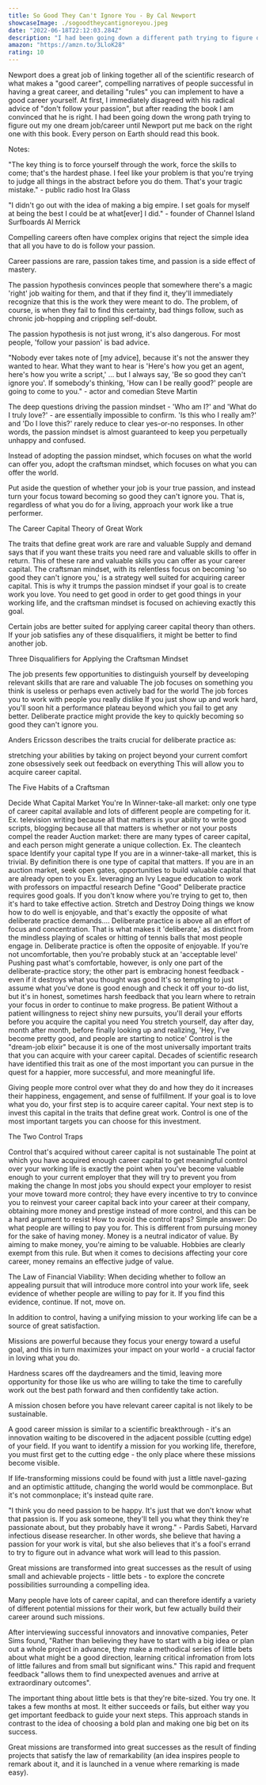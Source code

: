 ```yaml
---
title: So Good They Can't Ignore You - By Cal Newport
showcaseImage: ./sogoodtheycantignoreyou.jpeg
date: "2022-06-18T22:12:03.284Z"
description: "I had been going down a different path trying to figure out my one dream job/career until Newport gave me another perspective. Every person who wants a successful career should read this book."
amazon: "https://amzn.to/3LloK28"
rating: 10
---
```


Newport does a great job of linking together all of the scientific research of what makes a "good career", compelling narratives of people successful in having a great career, and detailing "rules" you can implement to have a good career yourself. At first, I immediately disagreed with his radical advice of "don't follow your passion", but after reading the book I am convinced that he is right. I had been going down the wrong path trying to figure out my one dream job/career until Newport put me back on the right one with this book. Every person on Earth should read this book.

Notes:

"The key thing is to force yourself through the work, force the skills to come; that's the hardest phase. I feel like your problem is that you're trying to judge all things in the abstract before you do them. That's your tragic mistake." - public radio host Ira Glass

"I didn't go out with the idea of making a big empire. I set goals for myself at being the best I could be at what[ever] I did." - founder of Channel Island Surfboards Al Merrick

Compelling careers often have complex origins that reject the simple idea that all you have to do is follow your passion.

Career passions are rare, passion takes time, and passion is a side effect of mastery.

The passion hypothesis convinces people that somewhere there's a magic 'right' job waiting for them, and that if they find it, they'll immediately recognize that this is the work they were meant to do. The problem, of course, is when they fail to find this certainty, bad things follow, such as chronic job-hopping and crippling self-doubt.

The passion hypothesis is not just wrong, it's also dangerous. For most people, 'follow your passion' is bad advice.

"Nobody ever takes note of [my advice], because it's not the answer they wanted to hear. What they want to hear is 'Here's how you get an agent, here's how you write a script,' ... but I always say, 'Be so good they can't ignore you'. If somebody's thinking, 'How can I be really good?' people are going to come to you." - actor and comedian Steve Martin

The deep questions driving the passion mindset - 'Who am I?' and 'What do I truly love?' - are essentially impossible to confirm. 'Is this who I really am?' and 'Do I love this?' rarely reduce to clear yes-or-no responses. In other words, the passion mindset is almost guaranteed to keep you perpetually unhappy and confused.

Instead of adopting the passion mindset, which focuses on what the world can offer you, adopt the craftsman mindset, which focuses on what you can offer the world.

Put aside the question of whether your job is your true passion, and instead turn your focus toward becoming so good they can't ignore you. That is, regardless of what you do for a living, approach your work like a true performer.

The Career Capital Theory of Great Work

The traits that define great work are rare and valuable
Supply and demand says that if you want these traits you need rare and valuable skills to offer in return. This of these rare and valuable skills you can offer as your career capital.
The craftsman mindset, with its relentless focus on becoming 'so good they can't ignore you,' is a strategy well suited for acquiring career capital. This is why it trumps the passion mindset if your goal is to create work you love.
You need to get good in order to get good things in your working life, and the craftsman mindset is focused on achieving exactly this goal.

Certain jobs are better suited for applying career capital theory than others. If your job satisfies any of these disqualifiers, it might be better to find another job.

Three Disqualifiers for Applying the Craftsman Mindset

The job presents few opportunities to distinguish yourself by deveeloping relevant skills that are rare and valuable
The job focuses on something you think is useless or perhaps even actively bad for the world
The job forces you to work with people you really dislike
If you just show up and work hard, you'll soon hit a performance plateau beyond which you fail to get any better. Deliberate practice might provide the key to quickly becoming so good they can't ignore you.

Anders Ericsson describes the traits crucial for deliberate practice as:

stretching your abilities by taking on project beyond your current comfort zone
obsessively seek out feedback on everything
This will allow you to acquire career capital.

The Five Habits of a Craftsman

Decide What Capital Market You're In
Winner-take-all market: only one type of career capital available and lots of different people are competing for it.
Ex. television writing because all that matters is your ability to write good scripts, blogging because all that matters is whether or not your posts compel the reader
Auction market: there are many types of career capital, and each person might generate a unique collection.
Ex. The cleantech space
Identify your capital type
If you are in a winner-take-all market, this is trivial. By definition there is one type of capital that matters.
If you are in an auction market, seek open gates, opportunities to build valuable capital that are already open to you
Ex. leveraging an Ivy League education to work with professors on impactful research
Define "Good"
Deliberate practice requires good goals. If you don't know where you're trying to get to, then it's hard to take effective action.
Stretch and Destroy
Doing things we know how to do well is enjoyable, and that's exactly the opposite of what deliberate practice demands.... Deliberate practice is above all an effort of focus and concentration. That is what makes it 'deliberate,' as distinct from the mindless playing of scales or hitting of tennis balls that most people engage in.
Deliberate practice is often the opposite of enjoyable. If you're not uncomfortable, then you're probably stuck at an 'acceptable level'
Pushing past what's comfortable, however, is only one part of the deliberate-practice story; the other part is embracing honest feedback - even if it destroys what you thought was good
It's so tempting to just assume what you've done is good enough and check it off your to-do list, but it's in honest, sometimes harsh feedback that you learn where to retrain your focus in order to continue to make progress.
Be patient
Without a patient willingness to reject shiny new pursuits, you'll derail your efforts before you acquire the capital you need
You stretch yourself, day after day, month after month, before finally looking up and realizing, 'Hey, I've become pretty good, and people are starting to notice'
Control is the "dream-job elixir" because it is one of the most universally important traits that you can acquire with your career capital. Decades of scientific research have identified this trait as one of the most important you can pursue in the quest for a happier, more successful, and more meaningful life.

Giving people more control over what they do and how they do it increases their happiness, engagement, and sense of fulfillment. If your goal is to love what you do, your first step is to acquire career capital. Your next step is to invest this capital in the traits that define great work. Control is one of the most important targets you can choose for this investment.

The Two Control Traps

Control that's acquired without career capital is not sustainable
The point at which you have acquired enough career capital to get meaningful control over your working life is exactly the point when you've become valuable enough to your current employer that they will try to prevent you from making the change
In most jobs you should expect your employer to resist your move toward more control; they have every incentive to try to convince you to reinvest your career capital back into your career at their company, obtaining more money and prestige instead of more control, and this can be a hard argument to resist
How to avoid the control traps? Simple answer: Do what people are willing to pay you for. This is different from pursuing money for the sake of having money. Money is a neutral indicator of value. By aiming to make money, you're aiming to be valuable. Hobbies are clearly exempt from this rule. But when it comes to decisions affecting your core career, money remains an effective judge of value.

The Law of Financial Viability: When deciding whether to follow an appealing pursuit that will introduce more control into your work life, seek evidence of whether people are willing to pay for it. If you find this evidence, continue. If not, move on.

In addition to control, having a unifying mission to your working life can be a source of great satisfaction.

Missions are powerful because they focus your energy toward a useful goal, and this in turn maximizes your impact on your world - a crucial factor in loving what you do.

Hardness scares off the daydreamers and the timid, leaving more opportunity for those like us who are willing to take the time to carefully work out the best path forward and then confidently take action.

A mission chosen before you have relevant career capital is not likely to be sustainable.

A good career mission is similar to a scientific breakthrough - it's an innovation waiting to be discovered in the adjacent possible (cutting edge) of your field. If you want to identify a mission for you working life, therefore, you must first get to the cutting edge - the only place where these missions become visible.

If life-transforming missions could be found with just a little navel-gazing and an optimistic attitude, changing the world would be commonplace. But it's not commonplace; it's instead quite rare.

"I think you do need passion to be happy. It's just that we don't know what that passion is. If you ask someone, they'll tell you what they think they're passionate about, but they probably have it wrong." - Pardis Sabeti, Harvard infectious disease researcher. In other words, she believe that having a passion for your work is vital, but she also believes that it's a fool's errand to try to figure out in advance what work will lead to this passion.

Great missions are transformed into great successes as the result of using small and achievable projects - little bets - to explore the concrete possibilities surrounding a compelling idea.

Many people have lots of career capital, and can therefore identify a variety of different potential missions for their work, but few actually build their career around such missions.

After interviewing successful innovators and innovative companies, Peter Sims found, "Rather than believing they have to start with a big idea or plan out a whole project in advance, they make a methodical series of little bets about what might be a good direction, learning critical infromation from lots of little failures and from small but significant wins." This rapid and frequent feedback "allows them to find unexpected avenues and arrive at extraordinary outcomes".

The important thing about little bets is that they're bite-sized. You try one. It takes a few months at most. It either succeeds or fails, but either way you get important feedback to guide your next steps. This approach stands in contrast to the idea of choosing a bold plan and making one big bet on its success.

Great missions are transformed into great successes as the result of finding projects that satisfy the law of remarkability (an idea inspires people to remark about it, and it is launched in a venue where remarking is made easy).